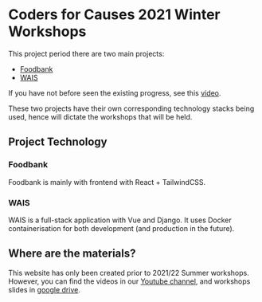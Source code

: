 # Coders for Causes 2021 Winter Workshops

This project period there are two main projects:

- [Foodbank](https://github.com/codersforcauses/foodbank)
- [WAIS](https://github.com/codersforcauses/wais)

If you have not before seen the existing progress, see this [video](https://www.youtube.com/watch?v=rOXT595PxvU).

These two projects have their own corresponding technology stacks being used, hence will dictate the workshops that will be held.

## Project Technology

### Foodbank
Foodbank is mainly with frontend with React + TailwindCSS.

### WAIS
WAIS is a full-stack application with Vue and Django. It uses Docker containerisation for both development (and production in the future).

## Where are the materials?
This website has only been created prior to 2021/22 Summer workshops. However, you can find the videos in our [Youtube channel](https://www.youtube.com/watch?v=MxGAlR4Cy8w&list=PL4p180vnG7j5ygPwoTmOaf4WCaLtCQNBA), and workshops slides in [google drive](https://drive.google.com/drive/u/4/folders/1m2-VNXE8A-XMQUqoiT5zlWmrwHi5WPy6).